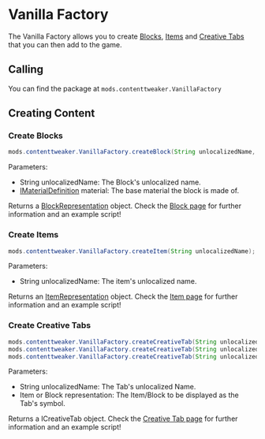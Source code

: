 # Vanilla Factory

The Vanilla Factory allows you to create [Blocks](Block), [Items](Item) and [Creative Tabs](CreativeTabs) that you can then add to the game.

## Calling
You can find the package at `mods.contenttweaker.VanillaFactory`

## Creating Content

### Create Blocks

```JAVA
mods.contenttweaker.VanillaFactory.createBlock(String unlocalizedName, IMaterialDefinition material);
```
Parameters:  

- String unlocalizedName: The Block's unlocalized name.
- [IMaterialDefinition](/Mods/ContentTweaker/Vanilla/Types/Block/IMaterialDefinition) material: The base material the block is made of.

Returns a [BlockRepresentation](Block) object. Check the [Block page](Block) for further information and an example script!


### Create Items

```JAVA
mods.contenttweaker.VanillaFactory.createItem(String unlocalizedName);
```
Parameters:

- String unlocalizedName: The item's unlocalized name.

Returns an [ItemRepresentation](Item) object. Check the [Item page](Item) for further information and an example script!


### Create Creative Tabs
```JAVA
mods.contenttweaker.VanillaFactory.createCreativeTab(String unlocalizedName, IItemStack iItemStack);
mods.contenttweaker.VanillaFactory.createCreativeTab(String unlocalizedName, ItemRepresentation iItem);
mods.contenttweaker.VanillaFactory.createCreativeTab(String unlocalizedName, BlockRepresentation iBlock);
```
Parameters:

- String unlocalizedName: The Tab's unlocalized Name.
- Item or Block representation: The Item/Block to be displayed as the Tab's symbol.

Returns a ICreativeTab object. Check the [Creative Tab page](Creative_Tab) for further information and an example script!
